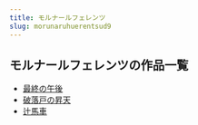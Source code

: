 ```yaml
---
title: モルナールフェレンツ
slug: morunaruhuerentsud9
---
```


## モルナールフェレンツの作品一覧

- [最終の午後](zuizhongnowuhou48)
- [破落戸の昇天](poluohunoshengtiand0)
- [辻馬車](sipmachecc)
